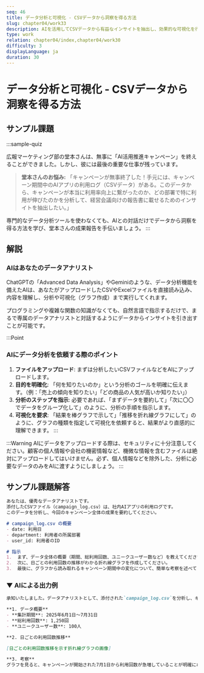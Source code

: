 ```yaml
---
seq: 46
title: データ分析と可視化 - CSVデータから洞察を得る方法
slug: chapter04/work33
description: AIを活用してCSVデータから有益なインサイトを抽出し、効果的な可視化を行う方法を学ぶ
type: work
relation: chapter04/index,chapter04/work30
difficulty: 3
displayLanguage: ja
duration: 30
---
```


# データ分析と可視化 - CSVデータから洞察を得る方法

## サンプル課題
:::sample-quiz

広報マーケティング部の堂本さんは、無事に「AI活用推進キャンペーン」を終えることができました。しかし、彼には最後の重要な仕事が残っています。

> **堂本さんのお悩み:**
> 「キャンペーンが無事終了した！手元には、キャンペーン期間中のAIアプリの利用ログ（CSVデータ）がある。このデータから、キャンペーンが本当に利用率向上に繋がったのか、どの部署で特に利用が伸びたのかを分析して、経営会議向けの報告書に載せるためのインサイトを抽出したい。」

専門的なデータ分析ツールを使わなくても、AIとの対話だけでデータから洞察を得る方法を学び、堂本さんの成果報告を手伝いましょう。
:::

## 解説

### AIはあなたのデータアナリスト

ChatGPTの「Advanced Data Analysis」やGeminiのような、データ分析機能を備えたAIは、あなたがアップロードしたCSVやExcelファイルを直接読み込み、内容を理解し、分析や可視化（グラフ作成）まで実行してくれます。

プログラミングや複雑な関数の知識がなくても、自然言語で指示するだけで、まるで専属のデータアナリストと対話するようにデータからインサイトを引き出すことが可能です。

:::Point

### AIにデータ分析を依頼する際のポイント
1.  **ファイルをアップロード**: まずは分析したいCSVファイルなどをAIにアップロードします。
2.  **目的を明確化**: 「何を知りたいのか」という分析のゴールを明確に伝えます。（例：「売上の傾向を知りたい」「どの商品の人気が高いか知りたい」）
3.  **分析のステップを指示**: 必要であれば、「まずデータを要約して」「次に〇〇でデータをグループ化して」のように、分析の手順を指示します。
4.  **可視化を要求**: 「結果を棒グラフで示して」「推移を折れ線グラフにして」のように、グラフの種類を指定して可視化を依頼すると、結果がより直感的に理解できます。
:::

:::Warning
AIにデータをアップロードする際は、セキュリティに十分注意してください。顧客の個人情報や会社の機密情報など、機微な情報を含むファイルは絶対にアップロードしてはいけません。必ず、個人情報などを除外した、分析に必要なデータのみをAIに渡すようにしましょう。
:::

## サンプル課題解答

```markdown
あなたは、優秀なデータアナリストです。
添付したCSVファイル（campaign_log.csv）は、社内AIアプリの利用ログです。
このデータを分析し、今回のキャンペーン全体の成果を要約してください。

# campaign_log.csv の概要
- date: 利用日
- department: 利用者の所属部署
- user_id: 利用者のID

# 指示
1.  まず、データ全体の概要（期間、総利用回数、ユニークユーザー数など）を教えてください。
2.  次に、日ごとの利用回数の推移がわかる折れ線グラフを作成してください。
3.  最後に、グラフから読み取れるキャンペーン期間中の変化について、簡単な考察を述べてください。
```

### ▼ AIによる出力例

```markdown
承知いたしました。データアナリストとして、添付された`campaign_log.csv`を分析し、キャンペーンの成果を報告します。

**1. データ概要**
- **集計期間**: 2025年6月1日〜7月31日
- **総利用回数**: 1,250回
- **ユニークユーザー数**: 100人

**2. 日ごとの利用回数推移**

[日ごとの利用回数推移を示す折れ線グラフの画像]

**3. 考察**
グラフを見ると、キャンペーンが開始された7月1日から利用回数が急増していることが明確にわかります。特に、週末明けの月曜日や、週半ばの水曜日に利用のピークが見られます。キャンペーンは、アプリの利用率向上に大きく貢献したと結論付けられます。
```
